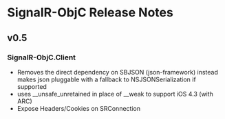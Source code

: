 # SignalR-ObjC Release Notes

## v0.5

### SignalR-ObjC.Client

* Removes the direct dependency on SBJSON (json-framework) instead makes json pluggable with a fallback to NSJSONSerialization if supported
* uses __unsafe_unretained in place of __weak to support iOS 4.3 (with ARC)
* Expose Headers/Cookies on SRConnection